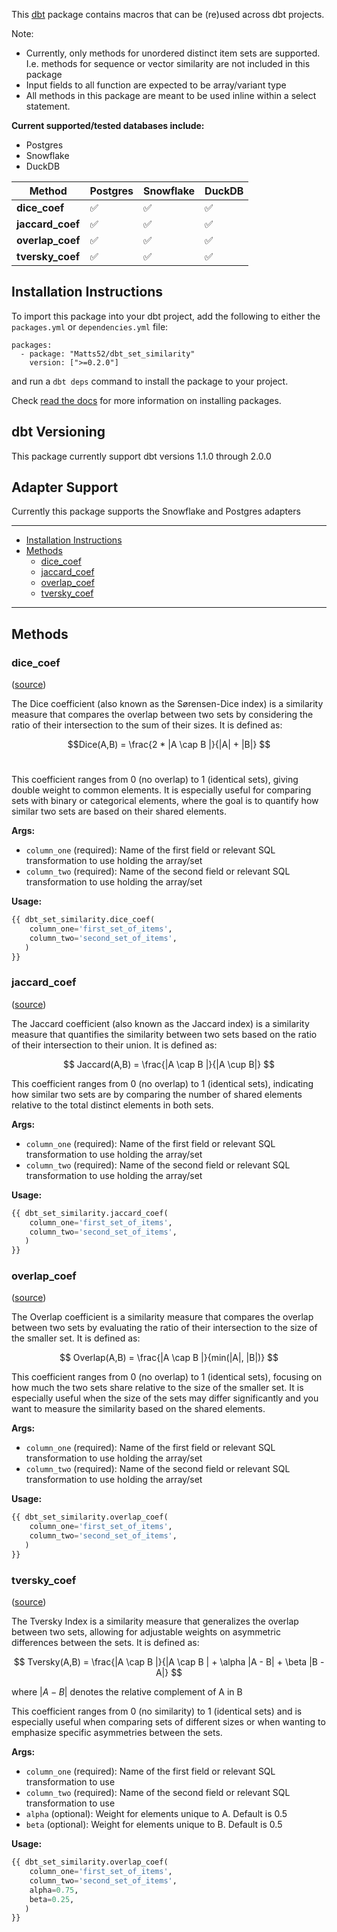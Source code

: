 This [dbt](https://github.com/dbt-labs/dbt) package contains macros that can be (re)used across dbt projects.

Note:
- Currently, only methods for unordered distinct item sets are supported. I.e. methods for sequence or vector similarity are not included in this package
- Input fields to all function are expected to be array/variant type
- All methods in this package are meant to be used inline within a select statement.

**Current supported/tested databases include:**
- Postgres
- Snowflake
- DuckDB


| **Method**        | **Postgres** | **Snowflake** | **DuckDB** |
|---------------------|--------------|---------------|------------|
| **dice_coef**       | ✅           | ✅             | ✅          |
| **jaccard_coef**    | ✅           | ✅             | ✅          |
| **overlap_coef**    | ✅           | ✅             | ✅          |
| **tversky_coef**    | ✅           | ✅             | ✅          |


## Installation Instructions

To import this package into your dbt project, add the following to either the `packages.yml` or `dependencies.yml` file:

```
packages:
  - package: "Matts52/dbt_set_similarity"
    version: [">=0.2.0"]
```

and run a `dbt deps` command to install the package to your project.

Check [read the docs](https://docs.getdbt.com/docs/package-management) for more information on installing packages.

## dbt Versioning

This package currently support dbt versions 1.1.0 through 2.0.0

## Adapter Support

Currently this package supports the Snowflake and Postgres adapters

----

* [Installation Instructions](#installation-instructions)
* [Methods](#methods)
    * [dice_coef](#dice_coef)
    * [jaccard_coef](#jaccard_coef)
    * [overlap_coef](#overlap_coef)
    * [tversky_coef](#tversky_coef)

----

## Methods

### dice_coef
([source](macros/dice_coef.sql))

The Dice coefficient (also known as the Sørensen-Dice index) is a similarity measure that compares the overlap between two sets by considering the ratio of their intersection to the sum of their sizes. It is defined as:

$$Dice(A,B) = \frac{2 * |A \cap B |}{|A| + |B|}
$$
​

This coefficient ranges from 0 (no overlap) to 1 (identical sets), giving double weight to common elements. It is especially useful for comparing sets with binary or categorical elements, where the goal is to quantify how similar two sets are based on their shared elements.

**Args:**

- `column_one` (required): Name of the first field or relevant SQL transformation to use holding the array/set
- `column_two` (required): Name of the second field or relevant SQL transformation to use holding the array/set

**Usage:**

```sql
{{ dbt_set_similarity.dice_coef(
    column_one='first_set_of_items',
    column_two='second_set_of_items',
   )
}}
```

### jaccard_coef
([source](macros/jaccard_coef.sql))

The Jaccard coefficient (also known as the Jaccard index) is a similarity measure that quantifies the similarity between two sets based on the ratio of their intersection to their union. It is defined as:


$$
Jaccard(A,B) = \frac{|A \cap B |}{|A \cup B|}
$$


This coefficient ranges from 0 (no overlap) to 1 (identical sets), indicating how similar two sets are by comparing the number of shared elements relative to the total distinct elements in both sets.

**Args:**

- `column_one` (required): Name of the first field or relevant SQL transformation to use holding the array/set
- `column_two` (required): Name of the second field or relevant SQL transformation to use holding the array/set

**Usage:**

```sql
{{ dbt_set_similarity.jaccard_coef(
    column_one='first_set_of_items',
    column_two='second_set_of_items',
   )
}}
```

### overlap_coef
([source](macros/overlap_coef.sql))

The Overlap coefficient is a similarity measure that compares the overlap between two sets by evaluating the ratio of their intersection to the size of the smaller set. It is defined as:

$$
Overlap(A,B) = \frac{|A \cap B |}{min(|A|, |B|)}
$$

This coefficient ranges from 0 (no overlap) to 1 (identical sets), focusing on how much the two sets share relative to the size of the smaller set. It is especially useful when the size of the sets may differ significantly and you want to measure the similarity based on the shared elements.

**Args:**

- `column_one` (required): Name of the first field or relevant SQL transformation to use holding the array/set
- `column_two` (required): Name of the second field or relevant SQL transformation to use holding the array/set

**Usage:**

```sql
{{ dbt_set_similarity.overlap_coef(
    column_one='first_set_of_items',
    column_two='second_set_of_items',
   )
}}
```

### tversky_coef
([source](macros/tversky_coef.sql))

The Tversky Index is a similarity measure that generalizes the overlap between two sets, allowing for adjustable weights on asymmetric differences between the sets. It is defined as:

$$
Tversky(A,B) = \frac{|A \cap B |}{|A \cap B | + \alpha |A - B| + \beta |B - A|}
$$

where $|A - B|$ denotes the relative complement of A in B

This coefficient ranges from 0 (no similarity) to 1 (identical sets) and is especially useful when comparing sets of different sizes or when wanting to emphasize specific asymmetries between the sets.

**Args:**

- `column_one` (required): Name of the first field or relevant SQL transformation to use
- `column_two` (required): Name of the second field or relevant SQL transformation to use
- `alpha` (optional): Weight for elements unique to A. Default is 0.5
- `beta` (optional): Weight for elements unique to B. Default is 0.5

**Usage:**

```sql
{{ dbt_set_similarity.overlap_coef(
    column_one='first_set_of_items',
    column_two='second_set_of_items',
    alpha=0.75,
    beta=0.25,
   )
}}
```
